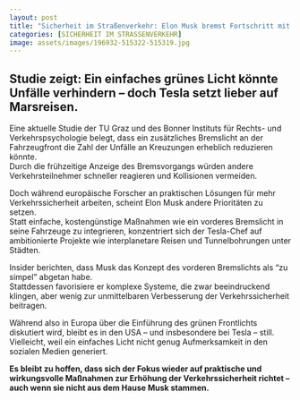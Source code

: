 ```yaml
---
layout: post
title: "Sicherheit im Straßenverkehr: Elon Musk bremst Fortschritt mit fehlendem vorderen Bremslicht"
categories: [SICHERHEIT IM STRASSENVERKEHR]
image: assets/images/196932-515322-515319.jpg
---
```

## Studie zeigt: Ein einfaches grünes Licht könnte Unfälle verhindern – doch Tesla setzt lieber auf Marsreisen.

Eine aktuelle Studie der TU Graz und des Bonner Instituts für Rechts- und Verkehrspsychologie belegt, dass ein zusätzliches Bremslicht an der Fahrzeugfront die Zahl der Unfälle an Kreuzungen erheblich reduzieren könnte.  
Durch die frühzeitige Anzeige des Bremsvorgangs würden andere Verkehrsteilnehmer schneller reagieren und Kollisionen vermeiden.

Doch während europäische Forscher an praktischen Lösungen für mehr Verkehrssicherheit arbeiten, scheint Elon Musk andere Prioritäten zu setzen.  
Statt einfache, kostengünstige Maßnahmen wie ein vorderes Bremslicht in seine Fahrzeuge zu integrieren, konzentriert sich der Tesla-Chef auf ambitionierte Projekte wie interplanetare Reisen und Tunnelbohrungen unter Städten.

Insider berichten, dass Musk das Konzept des vorderen Bremslichts als “zu simpel” abgetan habe.  
Stattdessen favorisiere er komplexe Systeme, die zwar beeindruckend klingen, aber wenig zur unmittelbaren Verbesserung der Verkehrssicherheit beitragen.

Während also in Europa über die Einführung des grünen Frontlichts diskutiert wird, bleibt es in den USA – und insbesondere bei Tesla – still.  
Vielleicht, weil ein einfaches Licht nicht genug Aufmerksamkeit in den sozialen Medien generiert.

**Es bleibt zu hoffen, dass sich der Fokus wieder auf praktische und wirkungsvolle Maßnahmen zur Erhöhung der Verkehrssicherheit richtet – auch wenn sie nicht aus dem Hause Musk stammen.**
